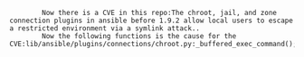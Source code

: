 
            Now there is a CVE in this repo:The chroot, jail, and zone connection plugins in ansible before 1.9.2 allow local users to escape a restricted environment via a symlink attack..
            Now the following functions is the cause for the CVE:lib/ansible/plugins/connections/chroot.py:_buffered_exec_command();lib/ansible/plugins/connections/chroot.py:_generate_cmd();lib/ansible/plugins/connections/chroot.py:exec_command();lib/ansible/plugins/connections/chroot.py:exec_command();lib/ansible/plugins/connections/chroot.py:fetch_file();lib/ansible/plugins/connections/chroot.py:fetch_file();lib/ansible/plugins/connections/chroot.py:put_file();lib/ansible/plugins/connections/chroot.py:put_file();lib/ansible/plugins/connections/zone.py:_buffered_exec_command();lib/ansible/plugins/connections/zone.py:_copy_file();lib/ansible/plugins/connections/zone.py:_generate_cmd();lib/ansible/plugins/connections/zone.py:_normalize_path();lib/ansible/plugins/connections/zone.py:exec_command();lib/ansible/plugins/connections/zone.py:exec_command();lib/ansible/plugins/connections/zone.py:fetch_file();lib/ansible/plugins/connections/zone.py:fetch_file();lib/ansible/plugins/connections/zone.py:list_zones();lib/ansible/plugins/connections/zone.py:list_zones();lib/ansible/plugins/connections/zone.py:put_file();lib/ansible/plugins/connections/zone.py:put_file();lib/ansible/plugins/connections/jail.py:_buffered_exec_command();lib/ansible/plugins/connections/jail.py:_copy_file();lib/ansible/plugins/connections/jail.py:_normalize_path();lib/ansible/plugins/connections/jail.py:connect();lib/ansible/plugins/connections/jail.py:connect();lib/ansible/plugins/connections/jail.py:exec_command();lib/ansible/plugins/connections/jail.py:exec_command();lib/ansible/plugins/connections/jail.py:fetch_file();lib/ansible/plugins/connections/jail.py:fetch_file();lib/ansible/plugins/connections/jail.py:put_file();lib/ansible/plugins/connections/jail.py:put_file();
            